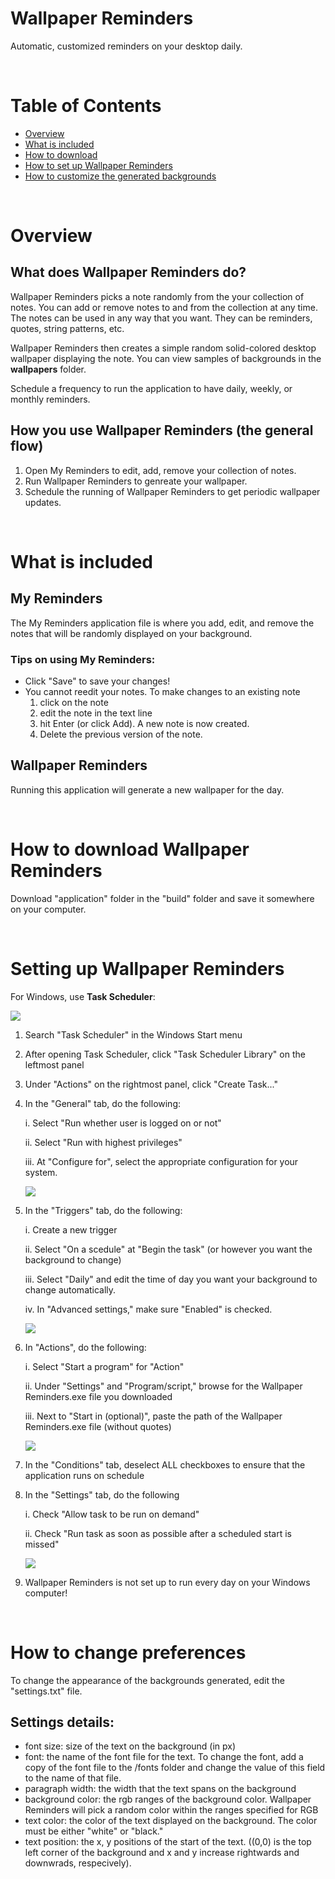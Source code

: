 # Wallpaper Reminders
Automatic, customized reminders on your desktop daily. 


<br /> 

# Table of Contents
- [Overview](https://github.com/celenac/Wallpaper_Reminders#overview)
- [What is included](https://github.com/celenac/Wallpaper_Reminders#what-is-included)
- [How to download](https://github.com/celenac/Wallpaper_Reminders#how-to-download-wallpaper-reminders)
- [How to set up Wallpaper Reminders](https://github.com/celenac/Wallpaper_Reminders#setting-up-wallpaper-reminders)
- [How to customize the generated backgrounds](https://github.com/celenac/Wallpaper_Reminders#how-to-change-preferences)

<br />

# Overview

## What does Wallpaper Reminders do?
Wallpaper Reminders picks a note randomly from the your collection of notes. You can add or remove notes to and from the collection at any time. The notes can be used in any way that you want. They can be reminders, quotes, string patterns, etc.

Wallpaper Reminders then creates a simple random solid-colored desktop wallpaper displaying the note.
You can view samples of backgrounds in the **wallpapers** folder.

Schedule a frequency to run the application to have daily, weekly, or monthly reminders.

## How you use Wallpaper Reminders (the general flow)

1. Open My Reminders to edit, add, remove your collection of notes.
2. Run Wallpaper Reminders to genreate your wallpaper. 
3. Schedule the running of Wallpaper Reminders to get periodic wallpaper updates.

<br />

# What is included
## My Reminders
The My Reminders application file is where you add, edit, and remove the notes that will be randomly displayed on your background.
### Tips on using My Reminders:
- Click "Save" to save your changes!
- You cannot reedit your notes. To make changes to an existing note
    1. click on the note
    2. edit the note in the text line
    3. hit Enter (or click Add). A new note is now created.
    4. Delete the previous version of the note.
## Wallpaper Reminders
Running this application will generate a new wallpaper for the day.

<br />


# How to download Wallpaper Reminders
Download "application" folder in the "build" folder and save it somewhere on your computer.

<br />

# Setting up Wallpaper Reminders
For Windows, use **Task Scheduler**:

![](reference_images/Windows%20Task%20Scheduler%20Wallpaper%20Reminders.JPG)

1. Search "Task Scheduler" in the Windows Start menu

2. After opening Task Scheduler, click "Task Scheduler Library" on the leftmost panel  

3. Under "Actions" on the rightmost panel, click "Create Task..."

4. In the "General" tab, do the following:

    i. Select "Run whether user is logged on or not"
    
    ii. Select "Run with highest privileges"
    
    iii. At "Configure for", select the appropriate configuration for your system.
    
    ![](reference_images/Windows%20Task%20Scheduler%20General.JPG)
    
5. In the "Triggers" tab, do the following:

    i. Create a new trigger
    
    ii. Select "On a scedule" at "Begin the task" (or however you want the background to change)
    
    iii. Select "Daily" and edit the time of day you want your background to change automatically. 
    
    iv. In "Advanced settings," make sure "Enabled" is checked.
    
    ![](reference_images/Windows%20Task%20Scheduler%20Trigger%20edit.JPG)

6. In "Actions", do the following:

    i. Select "Start a program" for "Action"
       
    ii. Under "Settings" and "Program/script," browse for the Wallpaper Reminders.exe file you downloaded
    
    iii. Next to "Start in (optional)", paste the path of the Wallpaper Reminders.exe file (without quotes)
    
    ![](reference_images/Windows%20Task%20Scheduler%20Acitons%20edit.JPG)

7. In the "Conditions" tab, deselect ALL checkboxes to ensure that the application runs on schedule

8. In the "Settings" tab, do the following
    
    i. Check "Allow task to be run on demand"
    
    ii. Check "Run task as soon as possible after a scheduled start is missed"
    
    ![](reference_images/Windows%20Task%20Scheduler%20Settings.JPG)

9. Wallpaper Reminders is not set up to run every day on your Windows computer!

<br />

# How to change preferences
To change the appearance of the backgrounds generated, edit the "settings.txt" file. 
## Settings details:
- font size: size of the text on the background (in px)
- font: the name of the font file for the text. To change the font, add a copy of the font file to the /fonts folder and change the value of this field to the name of that file.  
- paragraph width: the width that the text spans on the background
- background color: the rgb ranges of the background color. Wallpaper Reminders will pick a random color within the ranges specified for RGB
- text color: the color of the text displayed on the background. The color must be either "white" or "black."
- text position: the x, y positions of the start of the text. ((0,0) is the top left corner of the background and x and y increase rightwards and downwrads, respecively).
